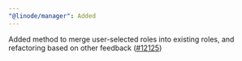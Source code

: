 ```yaml
---
"@linode/manager": Added
---
```


Added method to merge user-selected roles into existing roles, and refactoring based on other feedback ([#12125](https://github.com/linode/manager/pull/12125))
